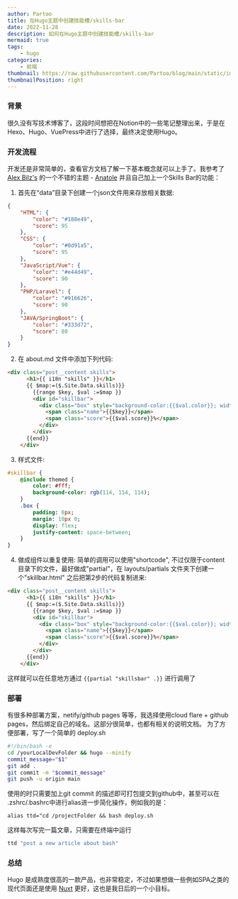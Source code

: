 ```yaml
---
author: Partoo
title: 在Hugo主题中创建技能槽/skills-bar
date: 2022-11-28
description: 如何在Hugo主题中创建技能槽/skills-bar
mermaid: true
tags: 
    - hugo
categories:
    - 前端
thumbnail: https://raw.githubusercontent.com/Partoo/blog/main/static/images/skillsbar.jpg
thumbnailPosition: right
---
```

### 背景
很久没有写技术博客了，这段时间想把在Notion中的一些笔记整理出来，于是在Hexo、Hugo、VuePress中进行了选择，最终决定使用Hugo。

### 开发流程
开发还是非常简单的，查看官方文档了解一下基本概念就可以上手了。我参考了 [Alex Bilz's](https://www.alexbilz.com) 的一个不错的主题 - [Anatole](https://github.com/lxndrblz/anatole.git) 并且自己加上一个Skills Bar的功能：

1. 首先在“data”目录下创建一个json文件用来存放相关数据:
```json
{
    "HTML": {
        "color": "#188e49",
        "score": 95
    },
    "CSS": {
        "color": "#0d91a5",
        "score": 95
    },
    "JavaScript/Vue": {
        "color": "#e44d49",
        "score": 90
    },
    "PHP/Laravel": {
        "color": "#916626",
        "score": 90
    },
    "JAVA/SpringBoot": {
        "color": "#333d72",
        "score": 80
    }
}
```
2. 在 about.md 文件中添加下列代码:
```html
<div class="post__content skills">
      <h1>{{ i18n "skills" }}</h1>
      {{ $map:=($.Site.Data.skills)}}
        {{range $key, $val :=$map }}
        <div id="skillbar">
          <div class="box" style="background-color:{{$val.color}}; width:{{$val.score}}%">
            <span class="name">{{$key}}</span>
            <span class="score">{{$val.score}}%</span>
          </div>
        </div>
      {{end}}
    </div>
```
3. 样式文件:
```sass
#skillbar {
    @include themed {
        color: #fff;
        background-color: rgb(114, 114, 114);
    }
    .box {
        padding: 8px;
        margin: 10px 0;
        display: flex;
        justify-content: space-between;
    }
}
```
4. 做成组件以重复使用:
简单的调用可以使用"shortcode", 不过仅限于content目录下的文件，最好做成"partial"，在 layouts/partials 文件夹下创建一个"skillbar.html" 之后把第2步的代码复制进来: 
```html
<div class="post__content skills">
      <h1>{{ i18n "skills" }}</h1>
      {{ $map:=($.Site.Data.skills)}}
        {{range $key, $val :=$map }}
        <div id="skillbar">
          <div class="box" style="background-color:{{$val.color}}; width:{{$val.score}}%">
            <span class="name">{{$key}}</span>
            <span class="score">{{$val.score}}%</span>
          </div>
        </div>
      {{end}}
    </div>
```
这样就可以在任意地方通过 `{{partial "skillsbar" .}}` 进行调用了
### 部署
有很多种部署方案，netify/github pages 等等，我选择使用cloud flare + github pages，然后绑定自己的域名。这部分很简单，也都有相关的说明文档。
为了方便部署，写了一个简单的 deploy.sh
```bash
#!/bin/bash -e
cd /yourLocalDevFolder && hugo --minify
commit_message="$1"
git add .
git commit -m "$commit_message"
git push -u origin main
```
使用的时只需要加上git commit 的描述即可打包提交到github中，甚至可以在 .zshrc/.bashrc中进行alias进一步简化操作，例如我的是：
```
alias ttd="cd /projectFolder && bash deploy.sh
```
这样每次写完一篇文章，只需要在终端中运行
```bash
ttd "post a new article about bash"
```
### 总结
Hugo 是成熟度很高的一款产品，也非常稳定，不过如果想做一些例如SPA之类的现代页面还是使用 [Nuxt](https://nuxt.com/v3) 更好，这也是我日后的一个小目标。
